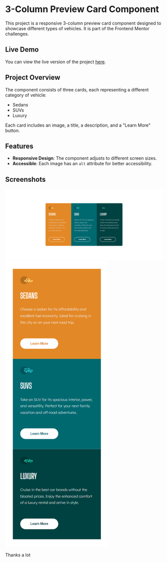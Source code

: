 # 3-Column Preview Card Component

This project is a responsive 3-column preview card component designed to showcase different types of vehicles. It is part of the Frontend Mentor challenges.

## Live Demo

You can view the live version of the project [here](https://your-live-link.com).

## Project Overview

The component consists of three cards, each representing a different category of vehicle:
- Sedans
- SUVs
- Luxury

Each card includes an image, a title, a description, and a "Learn More" button.

## Features

- **Responsive Design**: The component adjusts to different screen sizes.
- **Accessible**: Each image has an `alt` attribute for better accessibility.


## Screenshots

![3-Column Preview Card Component](./3-column-desktop.png)
![3-Column Preview Card Component](./3-column-phone.png)

Thanks a lot